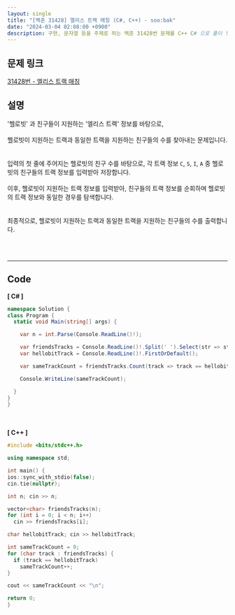 ```yaml
---
layout: single
title: "[백준 31428] 엘리스 트랙 매칭 (C#, C++) - soo:bak"
date: "2024-03-04 02:08:00 +0900"
description: 구현, 문자열 등을 주제로 하는 백준 31428번 문제를 C++ C# 으로 풀이 및 해설
---
```


## 문제 링크
  [31428번 - 엘리스 트랙 매칭](https://www.acmicpc.net/problem/31428)

## 설명
'헬로빗' 과 친구들이 지원하는 '엘리스 트랙' 정보를 바탕으로,<br>
<br>
헬로빗이 지원하는 트랙과 동일한 트랙을 지원하는 친구들의 수를 찾아내는 문제입니다.<br>
<br>
<br>
입력의 첫 줄에 주어지는 헬로빗의 친구 수를 바탕으로, 각 트랙 정보 `C`, `S`, `I`, `A` 중 헬로빗의 친구들의 트랙 정보를 입력받아 저장합니다.<br>
<br>
이후, 헬로빗이 지원하는 트랙 정보를 입력받아, 친구들의 트랙 정보를 순회하며 헬로빗의 트랙 정보와 동일한 경우를 탐색합니다.<br>
<br>
<br>
최종적으로, 헬로빗이 지원하는 트랙과 동일한 트랙을 지원하는 친구들의 수를 출력합니다.<br>

<br>
<br>

- - -

## Code
<b>[ C# ] </b>
<br>

  ```c#
namespace Solution {
  class Program {
    static void Main(string[] args) {

      var n = int.Parse(Console.ReadLine()!);

      var friendsTracks = Console.ReadLine()!.Split(' ').Select(str => str.FirstOrDefault()).ToArray();
      var hellobitTrack = Console.ReadLine()!.FirstOrDefault();

      var sameTrackCount = friendsTracks.Count(track => track == hellobitTrack);

      Console.WriteLine(sameTrackCount);

    }
  }
}
  ```
<br><br>
<b>[ C++ ] </b>
<br>

  ```c++
#include <bits/stdc++.h>

using namespace std;

int main() {
  ios::sync_with_stdio(false);
  cin.tie(nullptr);

  int n; cin >> n;

  vector<char> friendsTracks(n);
  for (int i = 0; i < n; i++)
    cin >> friendsTracks[i];

  char hellobitTrack; cin >> hellobitTrack;

  int sameTrackCount = 0;
  for (char track : friendsTracks) {
    if (track == hellobitTrack)
      sameTrackCount++;
  }

  cout << sameTrackCount << "\n";

  return 0;
}
  ```
